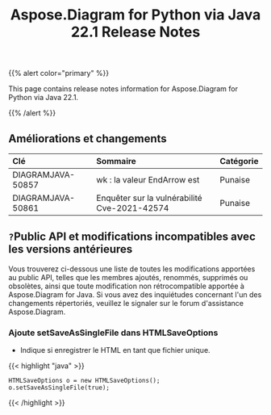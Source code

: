 ﻿---
title: Aspose.Diagram for Python via Java 22.1 Release Notes
type: docs
weight: 27
url: /fr/java/aspose-diagram-for-python-via-java-22-1-release-notes/
---
{{% alert color="primary" %}}

This page contains release notes information for Aspose.Diagram for Python via Java 22.1.


{{% /alert %}}
## **Améliorations et changements**

|**Clé**|**Sommaire**|**Catégorie**|
|:- |:- |:- |
|DIAGRAMJAVA-50857|wk : la valeur EndArrow est|Punaise|
|DIAGRAMJAVA-50861|Enquêter sur la vulnérabilité Cve-2021-42574|Punaise|

## `?`**Public API et modifications incompatibles avec les versions antérieures**
Vous trouverez ci-dessous une liste de toutes les modifications apportées au public API, telles que les membres ajoutés, renommés, supprimés ou obsolètes, ainsi que toute modification non rétrocompatible apportée à Aspose.Diagram for Java. Si vous avez des inquiétudes concernant l'un des changements répertoriés, veuillez le signaler sur le forum d'assistance Aspose.Diagram.

### **Ajoute setSaveAsSingleFile dans HTMLSaveOptions**
- Indique si enregistrer le HTML en tant que fichier unique.

{{< highlight "java" >}}

    HTMLSaveOptions o = new HTMLSaveOptions();    
    o.setSaveAsSingleFile(true);

{{< /highlight >}}

